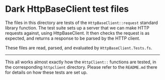 # Dark HttpBaseClient test files

The files in this directory are tests of the `HttpBaseClient::request` standard
library function. The test suite sets up a server that we can make HTTP requests
against, using HttpBaseClient. It then checks the request is as expected, and
returns a response to be parsed by the HTTP client.

These files are read, parsed, and evaluated by `HttpBaseClient.Tests.fs`.

---

This all works almost exactly how the `HttpClient::` functions are tested, in the
corresponding `httpclient` directory. Please refer to the `README.md` there for
details on how these tests are set up.
